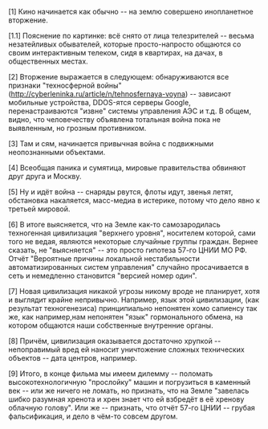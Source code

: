[1] Кино начинается как обычно -- на землю совершено инопланетное вторжение.

[1.1] Пояснение по картинке: всё снято от лица телезрителей -- весьма незатейливых
обывателей, которые просто-напросто общаются со своим интерактивным телеком, 
сидя в квартирах, на дачах, в общественных местах.

[2] Вторжение выражается в следующем: обнаруживаются все признаки "техносферной войны" (http://cyberleninka.ru/article/n/tehnosfernaya-voyna) 
-- зависают мобильные устройства, DDOS-ятся серверы Google, перенастраиваются "извне" 
системы управления АЭС и т.д. В общем, видно, что человечеству объявлена тотальная война 
пока не выявленным, но грозным противником.

[3] Там и сям, начинается привычная война с подвижными неопознанными объектами.

[4] Всеобщая паника и сумятица, мировые правительства обвиняют 
друг друга и Москву.

[5] Ну и идёт война -- снаряды рвутся, флоты идут, звенья летят, обстановка накаляется, масс-медиа 
в истерике, потому что дело явно к третьей мировой.

[6] В итоге выясняется, что на Земле как-то самозародилась техногенная цивилизация "верхнего уровня", 
носителем которой, сами того не ведая, являются некоторые случайные группы граждан.
Вернее сказать, не "выясняется" -- это просто гипотеза 57-го ЦНИИ МО РФ. Отчёт "Вероятные причины 
локальной нестабильности автоматизированных систем управления" случайно просачивается в сеть и 
немедленно становится "версией номер один".

[7] Новая цивилизация никакой угрозы никому вроде не планирует, хотя и выглядит крайне непривычно. 
Например, язык этой цивилизации, (как результат техногенезиса) принципиально непонятен хомо сапиенсу 
так же, как например,нам непонятен "язык" гормонального обмена, на котором общаются наши собственные 
внутренние органы.

[8] Причём, цивилизация оказывается достаточно хрупкой -- непоправимый вред ей наносит уничтожение
сложных технических объектов -- дата центров, например. 

[9] Итого, в конце фильма мы имеем дилемму -- поломать высокотехнологичную "прослойку" машин
и погрузиться в каменный век -- или же ничего не ломать, но признать, что на Земле "завелась 
шибко разумная хренота и хрен знает что ей взбредёт в её хренову облачную голову". Или же -- 
признать, что отчёт 57-го ЦНИИ -- грубая фальсификация, и дело в чём-то совсем другом.
